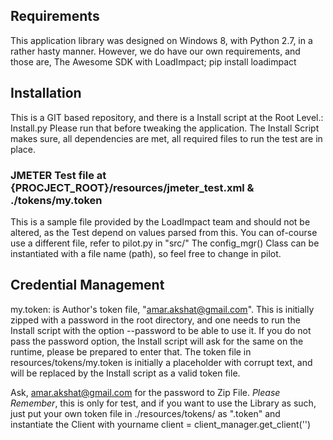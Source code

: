## Requirements

This application library was designed on Windows 8, with Python 2.7, in a rather hasty manner.
However, we do have our own requirements, and those are,
The Awesome SDK with LoadImpact; pip install loadimpact

## Installation

This is a GIT based repository, and there is a Install script at the Root Level.: Install.py
Please run that before tweaking the application. The Install Script makes sure, all dependencies are met,
all required files to run the test are in place.

### JMETER Test file at {PROCJECT_ROOT}/resources/jmeter_test.xml & ./tokens/my.token
This is a sample file provided by the LoadImpact team and should not be altered, as the Test depend on values parsed
from this.
You can of-course use a different file, refer to pilot.py in "src/"
The config_mgr() Class can be instantiated with a file name (path), so feel free to change in pilot.



## Credential Management
my.token: is Author's token file, "amar.akshat@gmail.com".
This is initially zipped with a password in the root directory, and one needs to run the Install script with the option
--password <password> to be able to use it. If you do not pass the password option, the Install script will ask for the
same on the runtime, please be prepared to enter that.
The token file in resources/tokens/my.token is initially a placeholder with corrupt text, and will be replaced by the
Install script as a valid token file.

Ask, amar.akshat@gmail.com for the password to Zip File.
*Please Remember*, this is only for test, and if you want to use the Library as such, just put your own token file in
 ./resources/tokens/ as "<yourname>.token" and instantiate the Client with yourname
 client = client_manager.get_client('<yourname>')
 